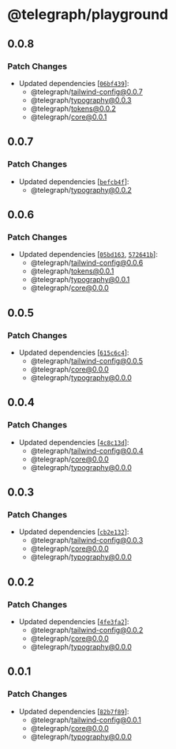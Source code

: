 # @telegraph/playground

## 0.0.8

### Patch Changes

- Updated dependencies [[`06bf439`](https://github.com/knocklabs/telegraph/commit/06bf439773d05154e9cc4a6523382a73330c4060)]:
  - @telegraph/tailwind-config@0.0.7
  - @telegraph/typography@0.0.3
  - @telegraph/tokens@0.0.2
  - @telegraph/core@0.0.1

## 0.0.7

### Patch Changes

- Updated dependencies [[`befcb4f`](https://github.com/knocklabs/telegraph/commit/befcb4f61375e2c9460e2df8af4512122c22891d)]:
  - @telegraph/typography@0.0.2

## 0.0.6

### Patch Changes

- Updated dependencies [[`05bd163`](https://github.com/knocklabs/telegraph/commit/05bd1637a93ede8b3ad13c6943c5e454114fca32), [`572641b`](https://github.com/knocklabs/telegraph/commit/572641b5eb828f06110a0d573dae8b43e6c33cf1)]:
  - @telegraph/tailwind-config@0.0.6
  - @telegraph/tokens@0.0.1
  - @telegraph/typography@0.0.1
  - @telegraph/core@0.0.0

## 0.0.5

### Patch Changes

- Updated dependencies [[`615c6c4`](https://github.com/knocklabs/telegraph/commit/615c6c4f835819933ab292ecbdf12cba3b95f446)]:
  - @telegraph/tailwind-config@0.0.5
  - @telegraph/core@0.0.0
  - @telegraph/typography@0.0.0

## 0.0.4

### Patch Changes

- Updated dependencies [[`4c8c13d`](https://github.com/knocklabs/telegraph/commit/4c8c13d877b3065d03c156519646a5641185da17)]:
  - @telegraph/tailwind-config@0.0.4
  - @telegraph/core@0.0.0
  - @telegraph/typography@0.0.0

## 0.0.3

### Patch Changes

- Updated dependencies [[`cb2e132`](https://github.com/knocklabs/telegraph/commit/cb2e1322647c2f86c72bca4a1fe342c530ba9feb)]:
  - @telegraph/tailwind-config@0.0.3
  - @telegraph/core@0.0.0
  - @telegraph/typography@0.0.0

## 0.0.2

### Patch Changes

- Updated dependencies [[`4fe3fa2`](https://github.com/knocklabs/telegraph/commit/4fe3fa2eda03d14301ab58977a8ce4e122187d9d)]:
  - @telegraph/tailwind-config@0.0.2
  - @telegraph/core@0.0.0
  - @telegraph/typography@0.0.0

## 0.0.1

### Patch Changes

- Updated dependencies [[`82b7f89`](https://github.com/knocklabs/telegraph/commit/82b7f89254b8bb53f1a2ac0aacb27103acb76337)]:
  - @telegraph/tailwind-config@0.0.1
  - @telegraph/core@0.0.0
  - @telegraph/typography@0.0.0
